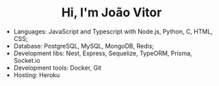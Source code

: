 <h1 align="center">Hi, I'm João Vitor</h1>

- Languages: JavaScript and Typescript with Node.js, Python, C, HTML, CSS;
- Database: PostgreSQL, MySQL, MongoDB, Redis;
- Development libs: Nest, Express, Sequelize, TypeORM, Prisma, Socket.io
- Development tools: Docker, Git
- Hosting: Heroku
